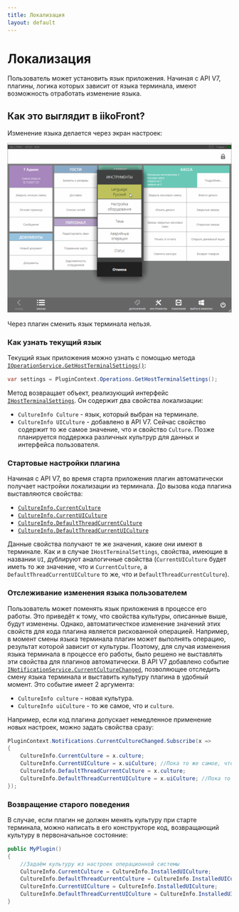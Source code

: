 ```yaml
---
title: Локализация
layout: default
---
```

# Локализация #

Пользователь может установить язык приложения. Начиная с API V7, плагины, логика которых зависит от языка терминала, имеют возможность отработать изменение языка. 

## Как это выглядит в iikoFront?

Изменение языка делается через экран настроек:

![changeLanguage](../../img/localization/changeLanguage.png)

Через плагин сменить язык терминала нельзя.

### Как узнать текущий язык

Текущий язык приложения можно узнать с помощью метода [`IOperationService.GetHostTerminalSettings()`](https://iiko.github.io/front.api.sdk/v7/html/M_Resto_Front_Api_IOperationService_GetHostTerminalSettings.htm):
```cs
var settings = PluginContext.Operations.GetHostTerminalSettings();
```
Метод возвращает объект, реализующий интерфейс [`IHostTerminalSettings`](https://iiko.github.io/front.api.sdk/v7/html/T_Resto_Front_Api_Data_Organization_IHostTerminalSettings.htm). Он содержит два свойства локализации:
- `CultureInfo Culture` - язык, который выбран на терминале.
- `CultureInfo UICulture` - добавлено в API V7. Сейчас свойство содержит то же самое значение, что и свойство `Culture`. Позже планируется поддержка различных культрур для данных и интерфейса пользователя. 

### Стартовые настройки плагина

Начиная с API V7, во время старта приложения плагин автоматически получает настройки локализации из терминала. До вызова кода плагина выставляются свойства:

- [`CultureInfo.CurrentCulture`](https://docs.microsoft.com/en-us/dotnet/api/system.globalization.cultureinfo.currentculture?view=net-6.0)
- [`CultureInfo.CurrentUICulture`](https://docs.microsoft.com/en-us/dotnet/api/system.globalization.cultureinfo.currentuiculture?view=net-6.0)
- [`CultureInfo.DefaultThreadCurrentCulture`](https://docs.microsoft.com/en-us/dotnet/api/system.globalization.cultureinfo.defaultthreadcurrentculture?view=net-6.0)
- [`CultureInfo.DefaultThreadCurrentUICulture`](https://docs.microsoft.com/en-us/dotnet/api/system.globalization.cultureinfo.defaultthreadcurrentuiculture?view=net-6.0)

Данные свойства получают те же значения, какие они имеют в терминале. Как и в случае `IHostTerminalSettings`, свойства, имеющие в названии `UI`, дублируют аналогичные свойства (`CurrentUICulture` будет иметь то же значение, что и `CurrentCulture`, а `DefaultThreadCurrentUICulture` то же, что и `DefaultThreadCurrentCulture`).

### Отслеживание изменения языка пользователем

Пользователь может поменять язык приложения в процессе его работы. Это приведёт к тому, что свойства культуры, описанные выше, будут изменены. Однако, автоматичесткое изменение значений этих свойств для кода плагина является рискованной операцией. Например, в момент смены языка терминала плагин может выполнять операцию, результат которой зависит от культуры. Поэтому, для случая изменения языка терминала в процессе его работы, было решено не выставлять эти свойства для плагинов автоматически. В API V7 добавлено событие [`INotificationService.CurrentCultureChanged`](https://iiko.github.io/front.api.sdk/v7/html/P_Resto_Front_Api_INotificationService_CurrentCultureChanged.htm), позволяющее отследить смену языка терминала и выставить культуру плагина в удобный момент. Это событие имеет 2 аргумента:

- `CultureInfo culture` - новая культура.
- `CultureInfo uiCulture` - то же самое, что и `culture`.

Например, если код плагина допускает немедленное применение новых настроек, можно задать свойства сразу:

```cs
PluginContext.Notifications.CurrentCultureChanged.Subscribe(x =>
{
    CultureInfo.CurrentCulture = x.culture;
    CultureInfo.CurrentUICulture = x.uiCulture; //Пока то же самое, что и x.culture
    CultureInfo.DefaultThreadCurrentCulture = x.culture;
    CultureInfo.DefaultThreadCurrentUICulture = x.uiCulture; //Пока то же самое, что и x.culture
});
```

### Возвращение старого поведения

В случае, если плагин не должен менять культуру при старте терминала, можно написать в его конструкторе код, возвращающий культуру в первоначальное состояние:

```cs
public MyPlugin()
{
    //Задаём культуру из настроек операционной системы
    CultureInfo.CurrentCulture = CultureInfo.InstalledUICulture;
    CultureInfo.DefaultThreadCurrentCulture = CultureInfo.InstalledUICulture;
    CultureInfo.CurrentUICulture = CultureInfo.InstalledUICulture;
    CultureInfo.DefaultThreadCurrentUICulture = CultureInfo.InstalledUICulture;
}
```